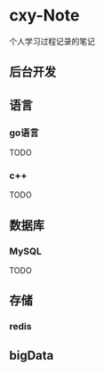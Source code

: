 # cxy-Note
个人学习过程记录的笔记

## 后台开发

## 语言

### go语言
TODO

### c++
TODO

## 数据库

### MySQL
TODO

## 存储

### redis


## bigData



